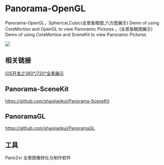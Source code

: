 # Panorama-OpenGL
Panorama-OpenGL，Spherical,Cubic(全景鱼眼图,六方图展示) Demo of using CoreMortion and OpenGL to view Panoramic Pictures ，(全景鱼眼图展示) Demo of using CoreMortion and SceneKit to view Panoramic Pictures 

![](https://raw.githubusercontent.com/shaojiankui/Panorama-OpenGL/master/demo.gif)

## 相关链接
[iOS开发之360°/720°全景展示](http://www.skyfox.org/ios-720-panoramic-show.html)

## Panorama-SceneKit
https://github.com/shaojiankui/Panorama-SceneKit

## PanoramaGL
https://github.com/shaojiankui/PanoramaGL

## 工具
Pano2vr 全景图像转化与制作软件